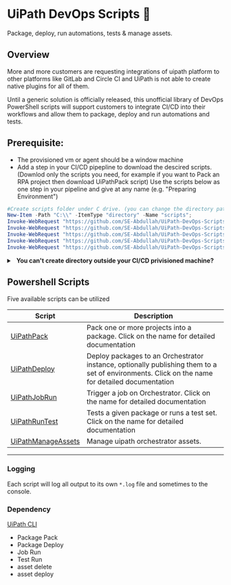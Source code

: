 
# UiPath DevOps Scripts 🤖

Package, deploy, run automations, tests & manage assets.

## Overview

More and more customers are requesting integrations of uipath platform to other platforms like GitLab and Circle CI and UiPath is not able to create native plugins for all of them.

Until a generic solution is officially released, this unofficial library of DevOps PowerShell scripts will support customers to integrate CI/CD into their workflows and allow them to package, deploy and run automations and tests.

## Prerequisite:

- The provisioned vm or agent should be a window machine
- Add a step in your CI/CD pipepline to download the descired scripts. (Downlod only the scripts you need, for example if you want to Pack an RPA project then download UiPathPack script)
Use the scripts below as one step in your pipeline and give at any name (e.g. "Preparing Environment")
 ```PowerShell
 #Create scripts folder under C drive. (you can change the directory path )
 New-Item -Path "C:\\" -ItemType "directory" -Name "scripts";
 Invoke-WebRequest "https://github.com/SE-Abdullah/UiPath-DevOps-Scripts/raw/main/scripts/UiPathPack.ps1" -OutFile "C:\\scripts\\UiPathPack.ps1";
 Invoke-WebRequest "https://github.com/SE-Abdullah/UiPath-DevOps-Scripts/raw/main/scripts/UiPathDeploy.ps1" -OutFile "C:\\scripts\\UiPathDeploy.ps1";
 Invoke-WebRequest "https://github.com/SE-Abdullah/UiPath-DevOps-Scripts/raw/main/scripts/UiPathJobRun.ps1" -OutFile "C:\\scripts\\UiPathJobRun.ps1";
 Invoke-WebRequest "https://github.com/SE-Abdullah/UiPath-DevOps-Scripts/raw/main/scripts/UiPathRunTest.ps1" -OutFile "C:\\scripts\\UiPathRunTest.ps1";
 Invoke-WebRequest "https://github.com/SE-Abdullah/UiPath-DevOps-Scripts/raw/main/scripts/UiPathManageAssets.ps1" -OutFile "C:\\scripts\\UiPathManageAssets.ps1";
```


<details>
<summary>
<b><a class="btnfire small stroke"><em class="fas fa-chevron-circle-down"></em>&nbsp;&nbsp;You can't create directory outside your CI/CD privisioned machine?</a></b>  
</summary>
Some CI/CD tool, like gitlab, may not allow the creation of folder outside the build/working directory . For this you need to place the folder and scripts inside the working directory. In the above script you will need to replace "C:\\" with the the CI/CD tool variable referencing the working directory. <br />
 for example, <br />
 GitLab <b>$env:CI_PROJECT_DIR</b><br />
 GitHub Actions: <b>${{github.workspace}}</b><br />
 ..etc<br />

</details>



## Powershell Scripts

Five available scripts can be utilized 

| Script  | Description |
| ------------- | ------------- |
| [UiPathPack](docs/UiPathPack.md)  | Pack one or more projects into a package. Click on the name for detailed documentation |
| [UiPathDeploy](docs/UiPathDeploy.md)  | Deploy packages to an Orchestrator instance, optionally publishing them to a set of environments. Click on the name for detailed documentation  |
| [UiPathJobRun](docs/UiPathJobRun.md) | Trigger a job on Orchestrator. Click on the name for detailed documentation  |
| [UiPathRunTest](docs/UiPathRunTest.md) | Tests a given package or runs a test set. Click on the name for detailed documentation  |
| [UiPathManageAssets](docs/UiPathManageAssets.md) | Manage uipath orchestrator assets.  |

---



### Logging

Each script will log all output to its own `*.log` file and sometimes to the console.

### Dependency

[UiPath CLI](https://www.myget.org/feed/uipath-dev/package/nuget/UiPath.CLI)

* Package Pack
* Package Deploy
* Job Run
* Test Run
* asset delete
* asset deploy